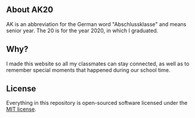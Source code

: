 ## About AK20

AK is an abbreviation for the German word "Abschlussklasse" and means senior year. The 20 is for the year 2020, in which I graduated.

## Why?

I made this website so all my classmates can stay connected, as well as to remember special moments that happened during our school time.

## License

Everything in this repository is open-sourced software licensed under the [MIT license](https://opensource.org/licenses/MIT).
